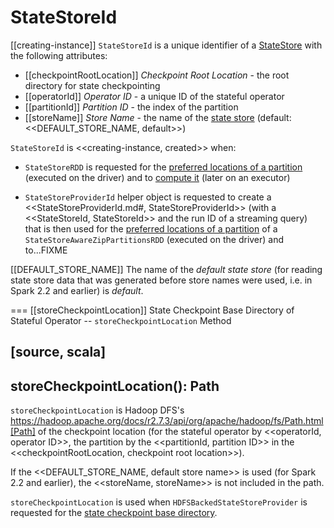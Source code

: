 # StateStoreId

[[creating-instance]]
`StateStoreId` is a unique identifier of a [StateStore](StateStore.md) with the following attributes:

* [[checkpointRootLocation]] *Checkpoint Root Location* - the root directory for state checkpointing
* [[operatorId]] *Operator ID* - a unique ID of the stateful operator
* [[partitionId]] *Partition ID* - the index of the partition
* [[storeName]] *Store Name* - the name of the [state store](StateStore.md) (default: <<DEFAULT_STORE_NAME, default>>)

`StateStoreId` is <<creating-instance, created>> when:

* `StateStoreRDD` is requested for the [preferred locations of a partition](StateStoreRDD.md#getPreferredLocations) (executed on the driver) and to [compute it](StateStoreRDD.md#compute) (later on an executor)

* `StateStoreProviderId` helper object is requested to create a <<StateStoreProviderId.md#, StateStoreProviderId>> (with a <<StateStoreId, StateStoreId>> and the run ID of a streaming query) that is then used for the [preferred locations of a partition](../streaming-join/StateStoreAwareZipPartitionsRDD.md#getPreferredLocations) of a `StateStoreAwareZipPartitionsRDD` (executed on the driver) and to...FIXME

[[DEFAULT_STORE_NAME]]
The name of the *default state store* (for reading state store data that was generated before store names were used, i.e. in Spark 2.2 and earlier) is *default*.

=== [[storeCheckpointLocation]] State Checkpoint Base Directory of Stateful Operator -- `storeCheckpointLocation` Method

[source, scala]
----
storeCheckpointLocation(): Path
----

`storeCheckpointLocation` is Hadoop DFS's https://hadoop.apache.org/docs/r2.7.3/api/org/apache/hadoop/fs/Path.html[Path] of the checkpoint location (for the stateful operator by <<operatorId, operator ID>>, the partition by the <<partitionId, partition ID>> in the <<checkpointRootLocation, checkpoint root location>>).

If the <<DEFAULT_STORE_NAME, default store name>> is used (for Spark 2.2 and earlier), the <<storeName, storeName>> is not included in the path.

`storeCheckpointLocation` is used when `HDFSBackedStateStoreProvider` is requested for the [state checkpoint base directory](HDFSBackedStateStoreProvider.md#baseDir).

